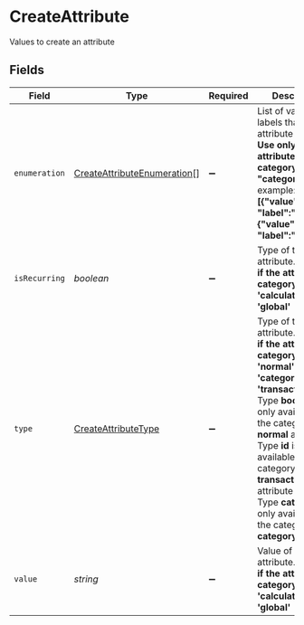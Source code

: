 # CreateAttribute

Values to create an attribute


## Fields

| Field                                                                                                                                                                                                                                                                                                                                             | Type                                                                                                                                                                                                                                                                                                                                              | Required                                                                                                                                                                                                                                                                                                                                          | Description                                                                                                                                                                                                                                                                                                                                       | Example                                                                                                                                                                                                                                                                                                                                           |
| ------------------------------------------------------------------------------------------------------------------------------------------------------------------------------------------------------------------------------------------------------------------------------------------------------------------------------------------------- | ------------------------------------------------------------------------------------------------------------------------------------------------------------------------------------------------------------------------------------------------------------------------------------------------------------------------------------------------- | ------------------------------------------------------------------------------------------------------------------------------------------------------------------------------------------------------------------------------------------------------------------------------------------------------------------------------------------------- | ------------------------------------------------------------------------------------------------------------------------------------------------------------------------------------------------------------------------------------------------------------------------------------------------------------------------------------------------- | ------------------------------------------------------------------------------------------------------------------------------------------------------------------------------------------------------------------------------------------------------------------------------------------------------------------------------------------------- |
| `enumeration`                                                                                                                                                                                                                                                                                                                                     | [CreateAttributeEnumeration](../../models/shared/createattributeenumeration.md)[]                                                                                                                                                                                                                                                                 | :heavy_minus_sign:                                                                                                                                                                                                                                                                                                                                | List of values and labels that the attribute can take. **Use only if the attribute's category is "category"**. For example:<br/>**[{"value":1, "label":"male"}, {"value":2, "label":"female"}]**<br/>                                                                                                                                             |                                                                                                                                                                                                                                                                                                                                                   |
| `isRecurring`                                                                                                                                                                                                                                                                                                                                     | *boolean*                                                                                                                                                                                                                                                                                                                                         | :heavy_minus_sign:                                                                                                                                                                                                                                                                                                                                | Type of the attribute. **Use only if the attribute's category is 'calculated' or 'global'**<br/>                                                                                                                                                                                                                                                  | true                                                                                                                                                                                                                                                                                                                                              |
| `type`                                                                                                                                                                                                                                                                                                                                            | [CreateAttributeType](../../models/shared/createattributetype.md)                                                                                                                                                                                                                                                                                 | :heavy_minus_sign:                                                                                                                                                                                                                                                                                                                                | Type of the attribute. **Use only if the attribute's category is 'normal', 'category' or 'transactional'**<br/>Type **boolean** is only available if the category is **normal** attribute<br/>Type **id** is only available if the category is **transactional** attribute<br/>Type **category** is only available if the category is **category** attribute<br/> | text                                                                                                                                                                                                                                                                                                                                              |
| `value`                                                                                                                                                                                                                                                                                                                                           | *string*                                                                                                                                                                                                                                                                                                                                          | :heavy_minus_sign:                                                                                                                                                                                                                                                                                                                                | Value of the attribute. **Use only if the attribute's category is 'calculated' or 'global'**<br/>                                                                                                                                                                                                                                                 | COUNT[BLACKLISTED,BLACKLISTED,<,NOW()]                                                                                                                                                                                                                                                                                                            |